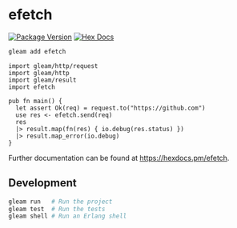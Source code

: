 # efetch

[![Package Version](https://img.shields.io/hexpm/v/efetch)](https://hex.pm/packages/efetch)
[![Hex Docs](https://img.shields.io/badge/hex-docs-ffaff3)](https://hexdocs.pm/efetch/)

```sh
gleam add efetch
```
```gleam
import gleam/http/request
import gleam/http
import gleam/result
import efetch

pub fn main() {
  let assert Ok(req) = request.to("https://github.com")
  use res <- efetch.send(req)
  res
  |> result.map(fn(res) { io.debug(res.status) })
  |> result.map_error(io.debug)
}
```

Further documentation can be found at <https://hexdocs.pm/efetch>.

## Development

```sh
gleam run   # Run the project
gleam test  # Run the tests
gleam shell # Run an Erlang shell
```
